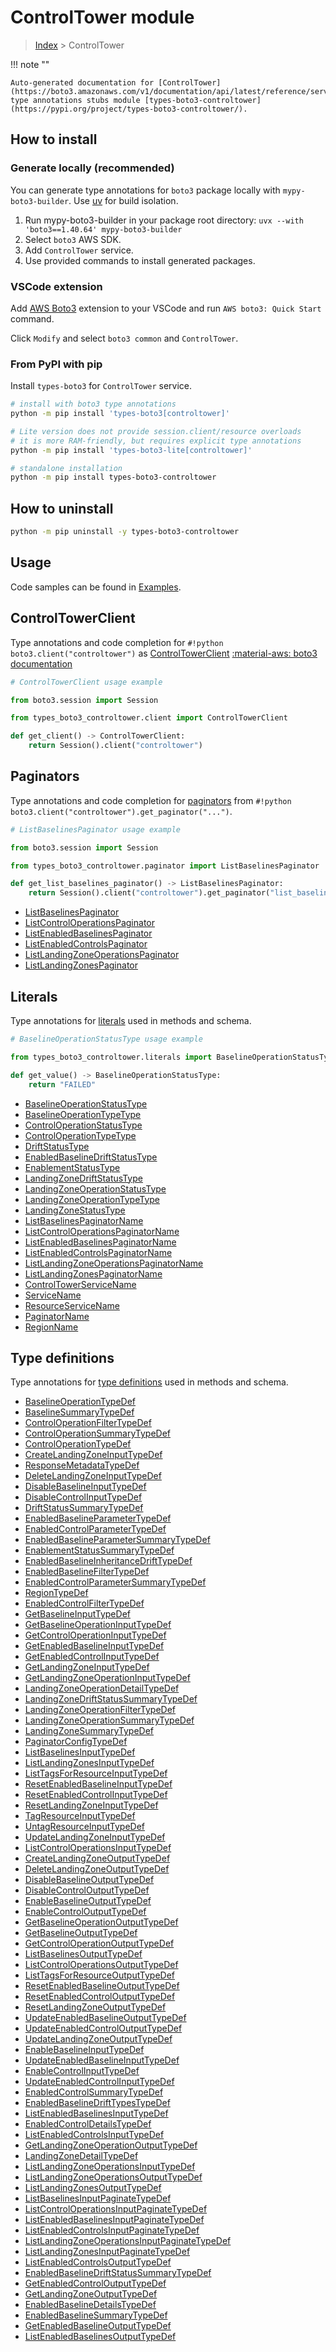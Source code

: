 #  ControlTower module

> [Index](../README.md) > ControlTower

!!! note ""

    Auto-generated documentation for [ControlTower](https://boto3.amazonaws.com/v1/documentation/api/latest/reference/services/controltower.html#controltower)
    type annotations stubs module [types-boto3-controltower](https://pypi.org/project/types-boto3-controltower/).

## How to install

### Generate locally (recommended)

You can generate type annotations for `boto3` package locally with `mypy-boto3-builder`.
Use [uv](https://docs.astral.sh/uv/getting-started/installation/) for build isolation.

1. Run mypy-boto3-builder in your package root directory: `uvx --with 'boto3==1.40.64' mypy-boto3-builder`
1. Select `boto3` AWS SDK.
1. Add `ControlTower` service.
1. Use provided commands to install generated packages.


### VSCode extension

Add [AWS Boto3](https://marketplace.visualstudio.com/items?itemName=Boto3typed.boto3-ide)
extension to your VSCode and run `AWS boto3: Quick Start` command.

Click `Modify` and select `boto3 common` and `ControlTower`.


### From PyPI with pip

Install `types-boto3` for `ControlTower` service.

```bash
# install with boto3 type annotations
python -m pip install 'types-boto3[controltower]'

# Lite version does not provide session.client/resource overloads
# it is more RAM-friendly, but requires explicit type annotations
python -m pip install 'types-boto3-lite[controltower]'

# standalone installation
python -m pip install types-boto3-controltower
```



## How to uninstall

```bash
python -m pip uninstall -y types-boto3-controltower
```

## Usage

Code samples can be found in [Examples](./usage.md).

## ControlTowerClient

Type annotations and code completion for  `#!python boto3.client("controltower")` as [ControlTowerClient](./client.md)
[:material-aws: boto3 documentation](https://boto3.amazonaws.com/v1/documentation/api/latest/reference/services/controltower.html#ControlTower.Client)

```python
# ControlTowerClient usage example

from boto3.session import Session

from types_boto3_controltower.client import ControlTowerClient

def get_client() -> ControlTowerClient:
    return Session().client("controltower")
```


## Paginators

Type annotations and code completion for [paginators](./paginators.md)
from `#!python boto3.client("controltower").get_paginator("...")`.

```python
# ListBaselinesPaginator usage example

from boto3.session import Session

from types_boto3_controltower.paginator import ListBaselinesPaginator

def get_list_baselines_paginator() -> ListBaselinesPaginator:
    return Session().client("controltower").get_paginator("list_baselines"))
```

- [ListBaselinesPaginator](./paginators.md#listbaselinespaginator)
- [ListControlOperationsPaginator](./paginators.md#listcontroloperationspaginator)
- [ListEnabledBaselinesPaginator](./paginators.md#listenabledbaselinespaginator)
- [ListEnabledControlsPaginator](./paginators.md#listenabledcontrolspaginator)
- [ListLandingZoneOperationsPaginator](./paginators.md#listlandingzoneoperationspaginator)
- [ListLandingZonesPaginator](./paginators.md#listlandingzonespaginator)









## Literals

Type annotations for [literals](./literals.md) used in methods and schema.

```python
# BaselineOperationStatusType usage example

from types_boto3_controltower.literals import BaselineOperationStatusType

def get_value() -> BaselineOperationStatusType:
    return "FAILED"
```

- [BaselineOperationStatusType](./literals.md#baselineoperationstatustype)
- [BaselineOperationTypeType](./literals.md#baselineoperationtypetype)
- [ControlOperationStatusType](./literals.md#controloperationstatustype)
- [ControlOperationTypeType](./literals.md#controloperationtypetype)
- [DriftStatusType](./literals.md#driftstatustype)
- [EnabledBaselineDriftStatusType](./literals.md#enabledbaselinedriftstatustype)
- [EnablementStatusType](./literals.md#enablementstatustype)
- [LandingZoneDriftStatusType](./literals.md#landingzonedriftstatustype)
- [LandingZoneOperationStatusType](./literals.md#landingzoneoperationstatustype)
- [LandingZoneOperationTypeType](./literals.md#landingzoneoperationtypetype)
- [LandingZoneStatusType](./literals.md#landingzonestatustype)
- [ListBaselinesPaginatorName](./literals.md#listbaselinespaginatorname)
- [ListControlOperationsPaginatorName](./literals.md#listcontroloperationspaginatorname)
- [ListEnabledBaselinesPaginatorName](./literals.md#listenabledbaselinespaginatorname)
- [ListEnabledControlsPaginatorName](./literals.md#listenabledcontrolspaginatorname)
- [ListLandingZoneOperationsPaginatorName](./literals.md#listlandingzoneoperationspaginatorname)
- [ListLandingZonesPaginatorName](./literals.md#listlandingzonespaginatorname)
- [ControlTowerServiceName](./literals.md#controltowerservicename)
- [ServiceName](./literals.md#servicename)
- [ResourceServiceName](./literals.md#resourceservicename)
- [PaginatorName](./literals.md#paginatorname)
- [RegionName](./literals.md#regionname)




## Type definitions

Type annotations for [type definitions](./type_defs.md) used in methods and schema.

- [BaselineOperationTypeDef](./type_defs.md#baselineoperationtypedef)
- [BaselineSummaryTypeDef](./type_defs.md#baselinesummarytypedef)
- [ControlOperationFilterTypeDef](./type_defs.md#controloperationfiltertypedef)
- [ControlOperationSummaryTypeDef](./type_defs.md#controloperationsummarytypedef)
- [ControlOperationTypeDef](./type_defs.md#controloperationtypedef)
- [CreateLandingZoneInputTypeDef](./type_defs.md#createlandingzoneinputtypedef)
- [ResponseMetadataTypeDef](./type_defs.md#responsemetadatatypedef)
- [DeleteLandingZoneInputTypeDef](./type_defs.md#deletelandingzoneinputtypedef)
- [DisableBaselineInputTypeDef](./type_defs.md#disablebaselineinputtypedef)
- [DisableControlInputTypeDef](./type_defs.md#disablecontrolinputtypedef)
- [DriftStatusSummaryTypeDef](./type_defs.md#driftstatussummarytypedef)
- [EnabledBaselineParameterTypeDef](./type_defs.md#enabledbaselineparametertypedef)
- [EnabledControlParameterTypeDef](./type_defs.md#enabledcontrolparametertypedef)
- [EnabledBaselineParameterSummaryTypeDef](./type_defs.md#enabledbaselineparametersummarytypedef)
- [EnablementStatusSummaryTypeDef](./type_defs.md#enablementstatussummarytypedef)
- [EnabledBaselineInheritanceDriftTypeDef](./type_defs.md#enabledbaselineinheritancedrifttypedef)
- [EnabledBaselineFilterTypeDef](./type_defs.md#enabledbaselinefiltertypedef)
- [EnabledControlParameterSummaryTypeDef](./type_defs.md#enabledcontrolparametersummarytypedef)
- [RegionTypeDef](./type_defs.md#regiontypedef)
- [EnabledControlFilterTypeDef](./type_defs.md#enabledcontrolfiltertypedef)
- [GetBaselineInputTypeDef](./type_defs.md#getbaselineinputtypedef)
- [GetBaselineOperationInputTypeDef](./type_defs.md#getbaselineoperationinputtypedef)
- [GetControlOperationInputTypeDef](./type_defs.md#getcontroloperationinputtypedef)
- [GetEnabledBaselineInputTypeDef](./type_defs.md#getenabledbaselineinputtypedef)
- [GetEnabledControlInputTypeDef](./type_defs.md#getenabledcontrolinputtypedef)
- [GetLandingZoneInputTypeDef](./type_defs.md#getlandingzoneinputtypedef)
- [GetLandingZoneOperationInputTypeDef](./type_defs.md#getlandingzoneoperationinputtypedef)
- [LandingZoneOperationDetailTypeDef](./type_defs.md#landingzoneoperationdetailtypedef)
- [LandingZoneDriftStatusSummaryTypeDef](./type_defs.md#landingzonedriftstatussummarytypedef)
- [LandingZoneOperationFilterTypeDef](./type_defs.md#landingzoneoperationfiltertypedef)
- [LandingZoneOperationSummaryTypeDef](./type_defs.md#landingzoneoperationsummarytypedef)
- [LandingZoneSummaryTypeDef](./type_defs.md#landingzonesummarytypedef)
- [PaginatorConfigTypeDef](./type_defs.md#paginatorconfigtypedef)
- [ListBaselinesInputTypeDef](./type_defs.md#listbaselinesinputtypedef)
- [ListLandingZonesInputTypeDef](./type_defs.md#listlandingzonesinputtypedef)
- [ListTagsForResourceInputTypeDef](./type_defs.md#listtagsforresourceinputtypedef)
- [ResetEnabledBaselineInputTypeDef](./type_defs.md#resetenabledbaselineinputtypedef)
- [ResetEnabledControlInputTypeDef](./type_defs.md#resetenabledcontrolinputtypedef)
- [ResetLandingZoneInputTypeDef](./type_defs.md#resetlandingzoneinputtypedef)
- [TagResourceInputTypeDef](./type_defs.md#tagresourceinputtypedef)
- [UntagResourceInputTypeDef](./type_defs.md#untagresourceinputtypedef)
- [UpdateLandingZoneInputTypeDef](./type_defs.md#updatelandingzoneinputtypedef)
- [ListControlOperationsInputTypeDef](./type_defs.md#listcontroloperationsinputtypedef)
- [CreateLandingZoneOutputTypeDef](./type_defs.md#createlandingzoneoutputtypedef)
- [DeleteLandingZoneOutputTypeDef](./type_defs.md#deletelandingzoneoutputtypedef)
- [DisableBaselineOutputTypeDef](./type_defs.md#disablebaselineoutputtypedef)
- [DisableControlOutputTypeDef](./type_defs.md#disablecontroloutputtypedef)
- [EnableBaselineOutputTypeDef](./type_defs.md#enablebaselineoutputtypedef)
- [EnableControlOutputTypeDef](./type_defs.md#enablecontroloutputtypedef)
- [GetBaselineOperationOutputTypeDef](./type_defs.md#getbaselineoperationoutputtypedef)
- [GetBaselineOutputTypeDef](./type_defs.md#getbaselineoutputtypedef)
- [GetControlOperationOutputTypeDef](./type_defs.md#getcontroloperationoutputtypedef)
- [ListBaselinesOutputTypeDef](./type_defs.md#listbaselinesoutputtypedef)
- [ListControlOperationsOutputTypeDef](./type_defs.md#listcontroloperationsoutputtypedef)
- [ListTagsForResourceOutputTypeDef](./type_defs.md#listtagsforresourceoutputtypedef)
- [ResetEnabledBaselineOutputTypeDef](./type_defs.md#resetenabledbaselineoutputtypedef)
- [ResetEnabledControlOutputTypeDef](./type_defs.md#resetenabledcontroloutputtypedef)
- [ResetLandingZoneOutputTypeDef](./type_defs.md#resetlandingzoneoutputtypedef)
- [UpdateEnabledBaselineOutputTypeDef](./type_defs.md#updateenabledbaselineoutputtypedef)
- [UpdateEnabledControlOutputTypeDef](./type_defs.md#updateenabledcontroloutputtypedef)
- [UpdateLandingZoneOutputTypeDef](./type_defs.md#updatelandingzoneoutputtypedef)
- [EnableBaselineInputTypeDef](./type_defs.md#enablebaselineinputtypedef)
- [UpdateEnabledBaselineInputTypeDef](./type_defs.md#updateenabledbaselineinputtypedef)
- [EnableControlInputTypeDef](./type_defs.md#enablecontrolinputtypedef)
- [UpdateEnabledControlInputTypeDef](./type_defs.md#updateenabledcontrolinputtypedef)
- [EnabledControlSummaryTypeDef](./type_defs.md#enabledcontrolsummarytypedef)
- [EnabledBaselineDriftTypesTypeDef](./type_defs.md#enabledbaselinedrifttypestypedef)
- [ListEnabledBaselinesInputTypeDef](./type_defs.md#listenabledbaselinesinputtypedef)
- [EnabledControlDetailsTypeDef](./type_defs.md#enabledcontroldetailstypedef)
- [ListEnabledControlsInputTypeDef](./type_defs.md#listenabledcontrolsinputtypedef)
- [GetLandingZoneOperationOutputTypeDef](./type_defs.md#getlandingzoneoperationoutputtypedef)
- [LandingZoneDetailTypeDef](./type_defs.md#landingzonedetailtypedef)
- [ListLandingZoneOperationsInputTypeDef](./type_defs.md#listlandingzoneoperationsinputtypedef)
- [ListLandingZoneOperationsOutputTypeDef](./type_defs.md#listlandingzoneoperationsoutputtypedef)
- [ListLandingZonesOutputTypeDef](./type_defs.md#listlandingzonesoutputtypedef)
- [ListBaselinesInputPaginateTypeDef](./type_defs.md#listbaselinesinputpaginatetypedef)
- [ListControlOperationsInputPaginateTypeDef](./type_defs.md#listcontroloperationsinputpaginatetypedef)
- [ListEnabledBaselinesInputPaginateTypeDef](./type_defs.md#listenabledbaselinesinputpaginatetypedef)
- [ListEnabledControlsInputPaginateTypeDef](./type_defs.md#listenabledcontrolsinputpaginatetypedef)
- [ListLandingZoneOperationsInputPaginateTypeDef](./type_defs.md#listlandingzoneoperationsinputpaginatetypedef)
- [ListLandingZonesInputPaginateTypeDef](./type_defs.md#listlandingzonesinputpaginatetypedef)
- [ListEnabledControlsOutputTypeDef](./type_defs.md#listenabledcontrolsoutputtypedef)
- [EnabledBaselineDriftStatusSummaryTypeDef](./type_defs.md#enabledbaselinedriftstatussummarytypedef)
- [GetEnabledControlOutputTypeDef](./type_defs.md#getenabledcontroloutputtypedef)
- [GetLandingZoneOutputTypeDef](./type_defs.md#getlandingzoneoutputtypedef)
- [EnabledBaselineDetailsTypeDef](./type_defs.md#enabledbaselinedetailstypedef)
- [EnabledBaselineSummaryTypeDef](./type_defs.md#enabledbaselinesummarytypedef)
- [GetEnabledBaselineOutputTypeDef](./type_defs.md#getenabledbaselineoutputtypedef)
- [ListEnabledBaselinesOutputTypeDef](./type_defs.md#listenabledbaselinesoutputtypedef)

